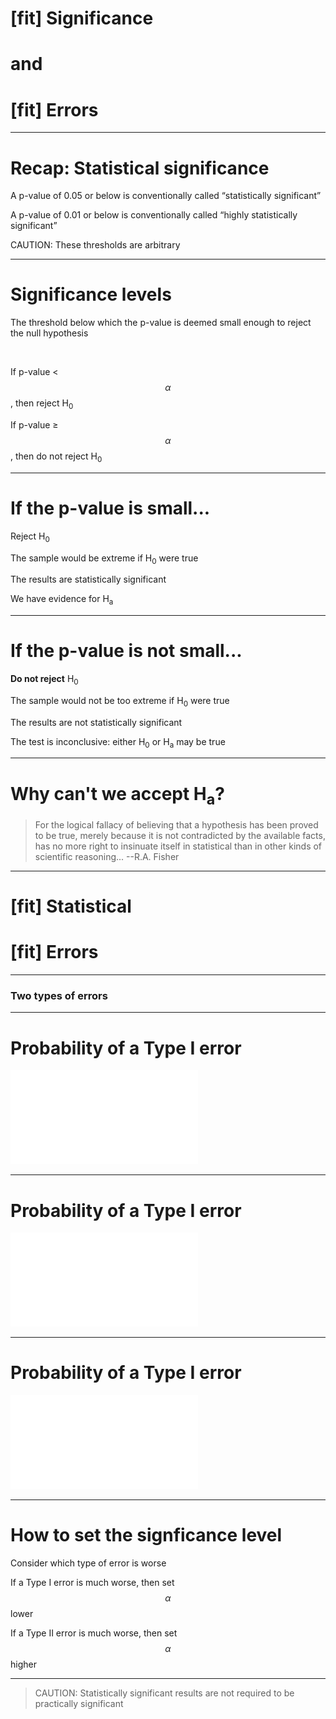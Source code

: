 # [fit] Significance 
# and
# [fit] Errors

---

# Recap: Statistical significance

A p-value of 0.05 or below is conventionally called “statistically significant” <br>

A p-value of 0.01 or below is conventionally called “highly statistically significant” <br>

CAUTION: These thresholds are arbitrary

---

# Significance levels

The threshold below which the p-value is deemed small enough to reject the null hypothesis

<br>

If p-value < $$\alpha$$, then reject H<sub>0</sub> 
<br>

If p-value ≥ $$\alpha$$, then do not reject H<sub>0</sub> 

---

# If the p-value is small...

Reject H<sub>0</sub> 
<br>

The sample would be extreme if H<sub>0</sub> were true
<br>

The results are statistically significant
<br>

We have evidence for H<sub>a</sub>

---

# If the p-value is **not** small...

**Do not reject** H<sub>0</sub>
<br>

The sample would not be too extreme if H<sub>0</sub> were true
<br>

The results are not statistically significant
<br>

The test is inconclusive: either H<sub>0</sub> or H<sub>a</sub> may be true

---

# Why can't we accept H<sub>a</sub>?

> For the logical fallacy of believing that a hypothesis has been proved to be true, merely because it is not contradicted by the available facts, has no more right to insinuate itself in statistical than in other kinds of scientific reasoning...
--R.A. Fisher

---

# [fit] Statistical
# [fit] Errors

---

### Two types of errors

---

# Probability of a Type I error

![inline](08-figs/rand_dist_hist1.pdf)

---

# Probability of a Type I error

![inline](08-figs/rand_dist_hist2.pdf)

---

# Probability of a Type I error

![inline](08-figs/rand_dist_hist3.pdf)

---

# How to set the signficance level

Consider which type of error is worse
<br>

If a Type I error is much worse, then set $$\alpha$$ lower
<br>

If a Type II error is much worse, then set $$\alpha$$ higher

---

> CAUTION: Statistically significant results are not required to be practically significant
